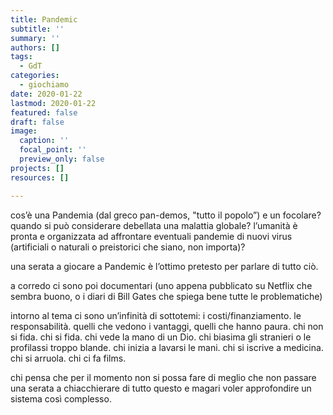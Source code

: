 ```yaml
---
title: Pandemic
subtitle: ''
summary: ''
authors: []
tags:
  - GdT
categories:
  - giochiamo
date: 2020-01-22
lastmod: 2020-01-22
featured: false
draft: false
image:
  caption: ''
  focal_point: ''
  preview_only: false
projects: []
resources: []

---
```


cos’è una Pandemia (dal greco pan-demos, "tutto il popolo”)
e un focolare?
quando si può considerare debellata una malattia globale?
l’umanità è pronta e organizzata ad affrontare eventuali pandemie di nuovi virus (artificiali o naturali o preistorici che siano, non importa)?

una serata a giocare a Pandemic è l’ottimo pretesto per parlare di tutto ciò.

a corredo ci sono poi documentari (uno appena pubblicato su Netflix che sembra buono, o i diari di Bill Gates che spiega bene tutte le problematiche)

intorno al tema ci sono un’infinità di sottotemi: i costi/finanziamento. le responsabilità. quelli che vedono i vantaggi, quelli che hanno paura. chi non si fida. chi si fida. chi vede la mano di un Dio. chi biasima gli stranieri o le profilassi troppo blande. chi inizia a lavarsi le mani. chi si iscrive a medicina. chi si arruola. chi ci fa films.

chi pensa che per il momento non si possa fare di meglio che non passare una serata a chiacchierare di tutto questo e magari voler approfondire un sistema così complesso.
